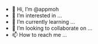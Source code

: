 - 👋 Hi, I’m @appmoh
- 👀 I’m interested in ...
- 🌱 I’m currently learning ...
- 💞️ I’m looking to collaborate on ...
- 📫 How to reach me ...

<!---
appmoh/appmoh is a ✨ special ✨ repository because its `README.md` (this file) appears on your GitHub profile.
You can click the Preview link to take a look at your changes.
--->
